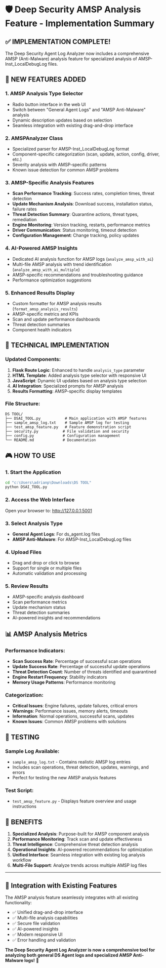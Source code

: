 # 🛡️ Deep Security AMSP Analysis Feature - Implementation Summary

## ✅ IMPLEMENTATION COMPLETE!

The Deep Security Agent Log Analyzer now includes a comprehensive AMSP (Anti-Malware) analysis feature for specialized analysis of AMSP-Inst_LocalDebugLog files.

## 🎯 NEW FEATURES ADDED

### 1. **AMSP Analysis Type Selector**
- Radio button interface in the web UI
- Switch between "General Agent Logs" and "AMSP Anti-Malware" analysis
- Dynamic description updates based on selection
- Seamless integration with existing drag-and-drop interface

### 2. **AMSPAnalyzer Class** 
- Specialized parser for AMSP-Inst_LocalDebugLog format
- Component-specific categorization (scan, update, action, config, driver, etc.)
- Severity analysis with AMSP-specific patterns
- Known issue detection for common AMSP problems

### 3. **AMSP-Specific Analysis Features**
- **Scan Performance Tracking**: Success rates, completion times, threat detection
- **Update Mechanism Analysis**: Download success, installation status, failure rates
- **Threat Detection Summary**: Quarantine actions, threat types, remediation
- **Engine Monitoring**: Version tracking, restarts, performance metrics
- **Driver Communication**: Status monitoring, timeout detection
- **Configuration Management**: Change tracking, policy updates

### 4. **AI-Powered AMSP Insights**
- Dedicated AI analysis function for AMSP logs (`analyze_amsp_with_ai`)
- Multi-file AMSP analysis with trend identification (`analyze_amsp_with_ai_multiple`)
- AMSP-specific recommendations and troubleshooting guidance
- Performance optimization suggestions

### 5. **Enhanced Results Display**
- Custom formatter for AMSP analysis results (`format_amsp_analysis_results`)
- AMSP-specific metrics and KPIs
- Scan and update performance dashboards
- Threat detection summaries
- Component health indicators

## 🔧 TECHNICAL IMPLEMENTATION

### Updated Components:
1. **Flask Route Logic**: Enhanced to handle `analysis_type` parameter
2. **HTML Template**: Added analysis type selector with responsive UI
3. **JavaScript**: Dynamic UI updates based on analysis type selection
4. **AI Integration**: Specialized prompts for AMSP analysis
5. **Results Formatting**: AMSP-specific display templates

### File Structure:
```
DS TOOL/
├── DSAI_TOOL.py           # Main application with AMSP features
├── sample_amsp_log.txt    # Sample AMSP log for testing
├── test_amsp_feature.py   # Feature demonstration script
├── security.py           # File validation and security
├── config.py             # Configuration management
└── README.md             # Documentation
```

## 🎮 HOW TO USE

### 1. **Start the Application**
```bash
cd "c:\Users\adrianp\Downloads\DS TOOL"
python DSAI_TOOL.py
```

### 2. **Access the Web Interface**
Open your browser to: http://127.0.0.1:5001

### 3. **Select Analysis Type**
- **General Agent Logs**: For ds_agent.log files
- **AMSP Anti-Malware**: For AMSP-Inst_LocalDebugLog files

### 4. **Upload Files**
- Drag and drop or click to browse
- Support for single or multiple files
- Automatic validation and processing

### 5. **Review Results**
- AMSP-specific analysis dashboard
- Scan performance metrics
- Update mechanism status
- Threat detection summaries
- AI-powered insights and recommendations

## 📊 AMSP Analysis Metrics

### Performance Indicators:
- **Scan Success Rate**: Percentage of successful scan operations
- **Update Success Rate**: Percentage of successful update operations
- **Threat Detection Count**: Number of threats identified and quarantined
- **Engine Restart Frequency**: Stability indicators
- **Memory Usage Patterns**: Performance monitoring

### Categorization:
- **Critical Issues**: Engine failures, update failures, critical errors
- **Warnings**: Performance issues, memory alerts, timeouts
- **Information**: Normal operations, successful scans, updates
- **Known Issues**: Common AMSP problems with solutions

## 🚀 TESTING

### Sample Log Available:
- `sample_amsp_log.txt` - Contains realistic AMSP log entries
- Includes scan operations, threat detection, updates, warnings, and errors
- Perfect for testing the new AMSP analysis features

### Test Script:
- `test_amsp_feature.py` - Displays feature overview and usage instructions

## 🎉 BENEFITS

1. **Specialized Analysis**: Purpose-built for AMSP component analysis
2. **Performance Monitoring**: Track scan and update effectiveness
3. **Threat Intelligence**: Comprehensive threat detection analysis
4. **Operational Insights**: AI-powered recommendations for optimization
5. **Unified Interface**: Seamless integration with existing log analysis workflow
6. **Multi-File Support**: Analyze trends across multiple AMSP log files

---

## 🔗 Integration with Existing Features

The AMSP analysis feature seamlessly integrates with all existing functionality:
- ✅ Unified drag-and-drop interface
- ✅ Multi-file analysis capabilities
- ✅ Secure file validation
- ✅ AI-powered insights
- ✅ Modern responsive UI
- ✅ Error handling and validation

**The Deep Security Agent Log Analyzer is now a comprehensive tool for analyzing both general DS Agent logs and specialized AMSP Anti-Malware logs!** 🎯
